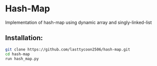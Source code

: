 # Hash-Map
Implementation of hash-map using dynamic array and singly-linked-list

## Installation:
```bash
git clone https://github.com/lasttycoon2506/hash-map.git
cd hash-map
run hash_map.py
```

